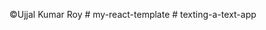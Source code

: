 ©️Ujjal Kumar Roy
#   m y - r e a c t - t e m p l a t e  
 #   t e x t i n g - a - t e x t - a p p  
 